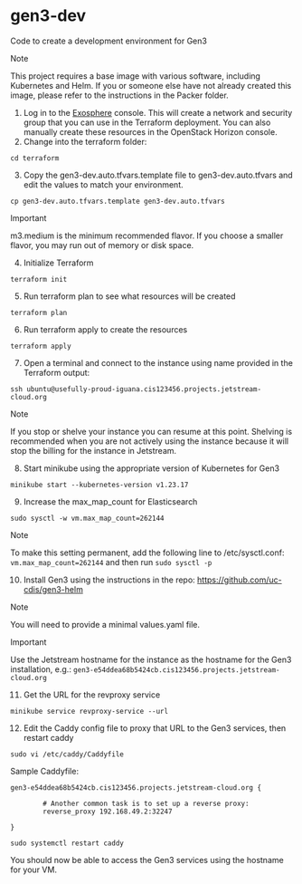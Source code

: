# gen3-dev
Code to create a development environment for Gen3

> [!NOTE]
> This project requires a base image with various software, including Kubernetes and Helm. If you or someone else have not already created this image, please refer to the instructions in the Packer folder.

1. Log in to the [Exosphere](https://jetstream2.exosphere.app/exosphere) console. This will create a network and security group that you can use in the Terraform deployment. You can also manually create these resources in the OpenStack Horizon console.
2. Change into the terraform folder:
```shell
cd terraform
```
3. Copy the gen3-dev.auto.tfvars.template file to gen3-dev.auto.tfvars and edit the values to match your environment.
```shell
cp gen3-dev.auto.tfvars.template gen3-dev.auto.tfvars
```
> [!IMPORTANT]
> m3.medium is the minimum recommended flavor. If you choose a smaller flavor, you may run out of memory or disk space.
4. Initialize Terraform
```shell
terraform init
```
5. Run terraform plan to see what resources will be created
```shell
terraform plan
```
6. Run terraform apply to create the resources
```shell
terraform apply
```
7. Open a terminal and connect to the instance using name provided in the Terraform output:
```shell
ssh ubuntu@usefully-proud-iguana.cis123456.projects.jetstream-cloud.org
```
> [!NOTE]
> If you stop or shelve your instance you can resume at this point. Shelving is recommended when you are not actively using the instance because it will stop the billing for the instance in Jetstream.
8. Start minikube using the appropriate version of Kubernetes for Gen3
```shell
minikube start --kubernetes-version v1.23.17
```
9. Increase the max_map_count for Elasticsearch
```shell
sudo sysctl -w vm.max_map_count=262144
```
> [!NOTE]
> To make this setting permanent, add the following line to /etc/sysctl.conf: `vm.max_map_count=262144` and then run `sudo sysctl -p`
10. Install Gen3 using the instructions in the repo: https://github.com/uc-cdis/gen3-helm
> [!NOTE]
> You will need to provide a minimal values.yaml file.

> [!IMPORTANT]
> Use the Jetstream hostname for the instance as the hostname for the Gen3 installation, e.g.: `gen3-e54ddea68b5424cb.cis123456.projects.jetstream-cloud.org`
11. Get the URL for the revproxy service
```shell
minikube service revproxy-service --url
```
12. Edit the Caddy config file to proxy that URL to the Gen3 services, then restart caddy
```shell
sudo vi /etc/caddy/Caddyfile
```

Sample Caddyfile:
```
gen3-e54ddea68b5424cb.cis123456.projects.jetstream-cloud.org {

        # Another common task is to set up a reverse proxy:
        reverse_proxy 192.168.49.2:32247

}
```

```shell
sudo systemctl restart caddy
```
You should now be able to access the Gen3 services using the hostname for your VM.
